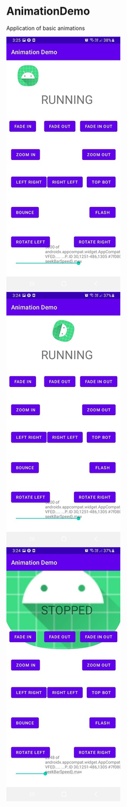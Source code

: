 # AnimationDemo
Application of basic animations

![](https://github.com/FreddyAguil4r/AnimationDemo/blob/master/03.jpg)
![](https://github.com/FreddyAguil4r/AnimationDemo/blob/master/04.jpg)
![](https://github.com/FreddyAguil4r/AnimationDemo/blob/master/05.jpg)
